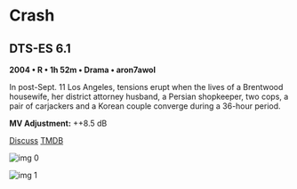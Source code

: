 # Crash

## DTS-ES 6.1

**2004 • R • 1h 52m • Drama • aron7awol**

In post-Sept. 11 Los Angeles, tensions erupt when the lives of a Brentwood housewife, her district attorney husband, a Persian shopkeeper, two cops, a pair of carjackers and a Korean couple converge during a 36-hour period.

**MV Adjustment:** ++8.5 dB

[Discuss](https://www.avsforum.com/threads/bass-eq-for-filtered-movies.2995212/post-59148600)  [TMDB](1640)

![img 0](https://i.imgur.com/1di1UW2.jpg)

![img 1](https://i.imgur.com/DZqCG0G.png)

